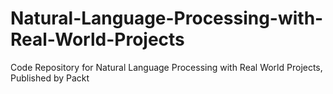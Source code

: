 # Natural-Language-Processing-with-Real-World-Projects
Code Repository for Natural Language Processing with Real World Projects, Published by Packt
